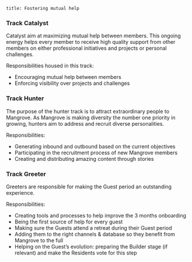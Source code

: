 ```
title: Fostering mutual help
```

### Track Catalyst
Catalyst aim at maximizing mutual help between members. This ongoing energy helps every member to receive high quality support from other members on either professional initiatives and projects or personal challenges.

Responsibilities housed in this track:

- Encouraging mutual help between members 
- Enforcing visibility over projects and challenges

### Track Hunter
The purpose of the hunter track is to attract extraordinary people to Mangrove. As Mangrove is making diversity the number one priority in growing, hunters aim to address and recruit diverse personalities.

Responsibilities:

- Generating inbound and outbound based on the current objectives
- Participating in the recruitment process of new Mangrove members
- Creating and distributing amazing content through stories

### Track Greeter
Greeters are responsible for making the Guest period an outstanding experience.

Responsibilities:

- Creating tools and processes to help improve the 3 months onboarding
- Being the first source of help for every guest
- Making sure the Guests attend a retreat during their Guest period
- Adding them to the right channels & database so they benefit from Mangrove to the full
- Helping on the Guest’s evolution: preparing the Builder stage (if relevant) and make the Residents vote for this step
